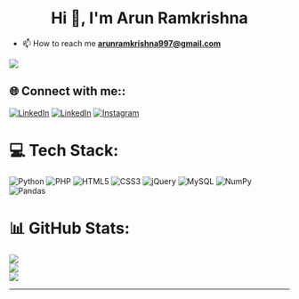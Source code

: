 <h1 align="center">Hi 👋, I'm Arun Ramkrishna</h1>

- 📫 How to reach me **arunramkrishna997@gmail.com**

[![](https://visitcount.itsvg.in/api?id=huharun&icon=0&color=1)](https://visitcount.itsvg.in)

## 🌐 Connect with me::
[![LinkedIn](https://raw.githubusercontent.com/rahuldkjain/github-profile-readme-generator/master/src/images/icons/Social/leet-code.svg)](https://www.leetcode.com/huharun) 
[![LinkedIn](https://img.shields.io/badge/LinkedIn-%230077B5.svg?logo=linkedin&logoColor=white)](https://linkedin.com/in/arun-ramkrishna-7b4b4719a) 
[![Instagram](https://img.shields.io/badge/Instagram-%23E4405F.svg?logo=Instagram&logoColor=white)](https://instagram.com/arunu_11) 

# 💻 Tech Stack:
![Python](https://img.shields.io/badge/python-3670A0?style=for-the-badge&logo=python&logoColor=ffdd54) ![PHP](https://img.shields.io/badge/php-%23777BB4.svg?style=for-the-badge&logo=php&logoColor=white) ![HTML5](https://img.shields.io/badge/html5-%23E34F26.svg?style=for-the-badge&logo=html5&logoColor=white) ![CSS3](https://img.shields.io/badge/css3-%231572B6.svg?style=for-the-badge&logo=css3&logoColor=white) ![jQuery](https://img.shields.io/badge/jquery-%230769AD.svg?style=for-the-badge&logo=jquery&logoColor=white) ![MySQL](https://img.shields.io/badge/mysql-%2300f.svg?style=for-the-badge&logo=mysql&logoColor=white) ![NumPy](https://img.shields.io/badge/numpy-%23013243.svg?style=for-the-badge&logo=numpy&logoColor=white) ![Pandas](https://img.shields.io/badge/pandas-%23150458.svg?style=for-the-badge&logo=pandas&logoColor=white)
# 📊 GitHub Stats:
![](https://github-readme-stats.vercel.app/api?username=huharun&theme=dark&hide_border=true&include_all_commits=false&count_private=false)<br/>
![](https://github-readme-streak-stats.herokuapp.com/?user=huharun&theme=dark&hide_border=true)<br/>
![](https://github-readme-stats.vercel.app/api/top-langs/?username=huharun&theme=dark&hide_border=true&include_all_commits=false&count_private=false&layout=compact)

---

<!-- Proudly created with GPRM ( https://gprm.itsvg.in ) -->
